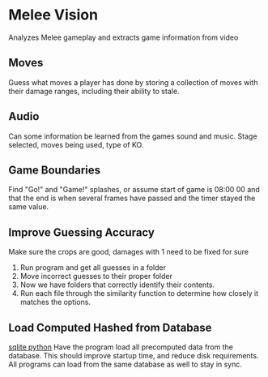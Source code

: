# Melee Vision

Analyzes Melee gameplay and extracts game information from video

## Moves

Guess what moves a player has done by storing a collection of moves with their damage ranges, including their ability to stale.

## Audio

Can some information be learned from the games sound and music. Stage selected, moves being used, type of KO.

## Game Boundaries

Find "Go!" and "Game!" splashes, or assume start of game is 08:00 00 and that the end is when several frames have passed and the timer stayed the same value.

## Improve Guessing Accuracy

Make sure the crops are good, damages with 1 need to be fixed for sure

1. Run program and get all guesses in a folder
1. Move incorrect guesses to their proper folder
1. Now we have folders that correctly identify their contents.
1. Run each file through the similarity function to determine how closely it matches the options.


## Load Computed Hashed from Database

[sqlite python](https://www.tutorialspoint.com/sqlite/sqlite_python.htm)
Have the program load all precomputed data from the database. This should improve startup time, and reduce disk requirements.
All programs can load from the same database as well to stay in sync.
